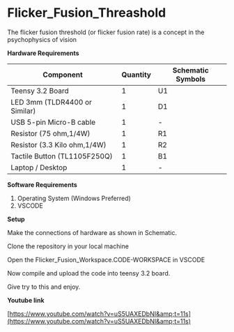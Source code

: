 # Flicker_Fusion_Threashold
The flicker fusion threshold (or flicker fusion rate) is a concept in the psychophysics of vision

**Hardware Requirements**

| **Component** | **Quantity** | **Schematic Symbols** |
| --- | --- | --- |
| Teensy 3.2 Board | 1 | U1 |
| LED 3mm (TLDR4400 or Similar) | 1 | D1 |
| USB 5-pin Micro-B cable | 1 | - |
| Resistor (75 ohm,1/4W) | 1 | R1 |
| Resistor (3.3 Kilo ohm,1/4W) | 1 | R2 |
| Tactile Button (TL1105F250Q) | 1 | B1 |
| Laptop / Desktop | 1 | - |

**Software Requirements**

1. Operating System (Windows Preferred)
2. VSCODE

**Setup**

Make the connections of hardware as shown in Schematic.

Clone the repository in your local machine

Open the Flicker\_Fusion\_Workspace.CODE-WORKSPACE in VSCODE

Now compile and upload the code into teensy 3.2 board.

Give try to this and enjoy.


**Youtube link**

[https://www.youtube.com/watch?v=uS5UAXEDbNI&amp;t=11s](https://www.youtube.com/watch?v=uS5UAXEDbNI&amp;t=11s)
